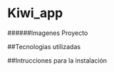 # Kiwi_app


######Imagenes Proyecto


##Tecnologias utilizadas


##Intrucciones para la instalación
